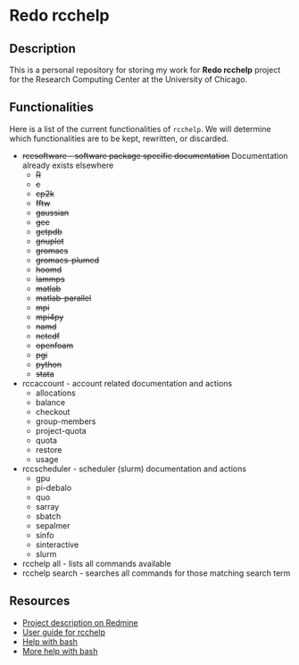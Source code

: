 # Redo rcchelp

## Description

This is a personal repository for storing my work for **Redo rcchelp** project for the Research Computing Center at the University of Chicago.

## Functionalities

Here is a list of the current functionalities of `rcchelp`. We will determine which functionalities are to be kept, rewritten, or discarded.

* ~~rccsoftware - software package specific documentation~~ Documentation already exists elsewhere
  * ~~R~~
  * ~~c~~
  * ~~cp2k~~
  * ~~fftw~~
  * ~~gaussian~~
  * ~~gcc~~
  * ~~getpdb~~
  * ~~gnuplot~~
  * ~~gromacs~~
  * ~~gromacs-plumed~~
  * ~~hoomd~~
  * ~~lammps~~
  * ~~matlab~~
  * ~~matlab-parallel~~
  * ~~mpi~~
  * ~~mpi4py~~
  * ~~namd~~
  * ~~netcdf~~
  * ~~openfoam~~
  * ~~pgi~~
  * ~~python~~
  * ~~stata~~
* rccaccount - account related documentation and actions
  * allocations
  * balance
  * checkout
  * group-members
  * project-quota
  * quota
  * restore
  * usage
* rccscheduler - scheduler (slurm) documentation and actions
  * gpu
  * pi-debalo
  * quo
  * sarray
  * sbatch
  * sepalmer
  * sinfo
  * sinteractive
  * slurm
* rcchelp all - lists all commands available
* rcchelp search <regex> - searches all commands for those matching search term

## Resources

* [Project description on Redmine](https://w3.rcc.uchicago.edu/redmine/projects/rcc/wiki/Redo_rcchelp)
* [User guide for rcchelp](https://w3.rcc.uchicago.edu/redmine/projects/rcc/wiki/Rcchelp_User_Guide)
* [Help with bash](http://tldp.org/HOWTO/Bash-Prog-Intro-HOWTO.html)
* [More help with bash](http://tldp.org/LDP/Bash-Beginners-Guide/html/index.html)

